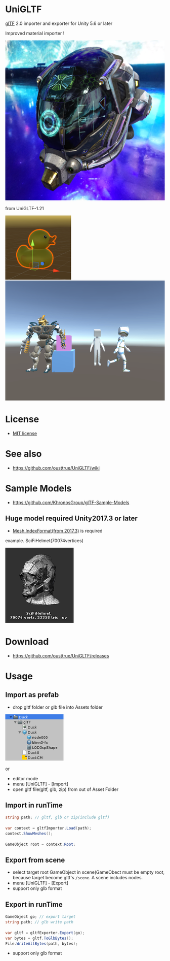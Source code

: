 # UniGLTF

[glTF](https://github.com/KhronosGroup/glTF) 2.0 importer and exporter for Unity 5.6 or later

Improved material importer ! 

![standard shader](doc/pbr_to_standard.png)

from UniGLTF-1.21

![duck](doc/duck.png)
![animation](doc/animation.gif)

# License

* [MIT license](LICENSE)

# See also

* https://github.com/ousttrue/UniGLTF/wiki

# Sample Models

* https://github.com/KhronosGroup/glTF-Sample-Models

## Huge model required Unity2017.3 or later

* [Mesh.IndexFormat(from 2017.3)](https://docs.unity3d.com/ScriptReference/Mesh-indexFormat.html) is required

example. SciFiHelmet(70074vertices)

![SciFiHelmet](doc/SciFiHelmet.png)

# Download

* https://github.com/ousttrue/UniGLTF/releases

# Usage

## Import as prefab

* drop gltf folder or glb file into Assets folder

![duck_prefab](doc/duck_prefab.png)

or

* editor mode
* menu [UniGLTF] - [Import] 
* open gltf file(gltf, glb, zip) from out of Asset Folder

## Import in runTime

```cs
string path; // gltf, glb or zip(include gltf)

var context = gltfImporter.Load(path);
context.ShowMeshes();

GameObject root = context.Root;
```

## Export from scene

* select target root GameObject in scene(GameObect must be empty root, because target become gltf's ``/scene``. A scene includes nodes.
* menu [UniGLTF] - [Export]
* support only glb format

## Export in runTime

```cs
GameObject go; // export target
string path; // glb write path

var gltf = gltfExporter.Export(go);
var bytes = gltf.ToGlbBytes();
File.WriteAllBytes(path, bytes);
```

* support only glb format

